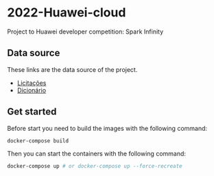 # 2022-Huawei-cloud
Project to Huawei developer competition: Spark Infinity

## Data source

These links are the data source of the project.
- [Licitações](https://transparencia.gov.br/download-de-dados/licitacoes)
- [Dicionário](https://www.portaldatransparencia.gov.br/pagina-interna/603389-dicionario-de-dados-licitacoes)

## Get started

Before start you need to build the images with the following command:

```bash
docker-compose build
```

Then you can start the containers with the following command:

```bash
docker-compose up # or docker-compose up --force-recreate
```
